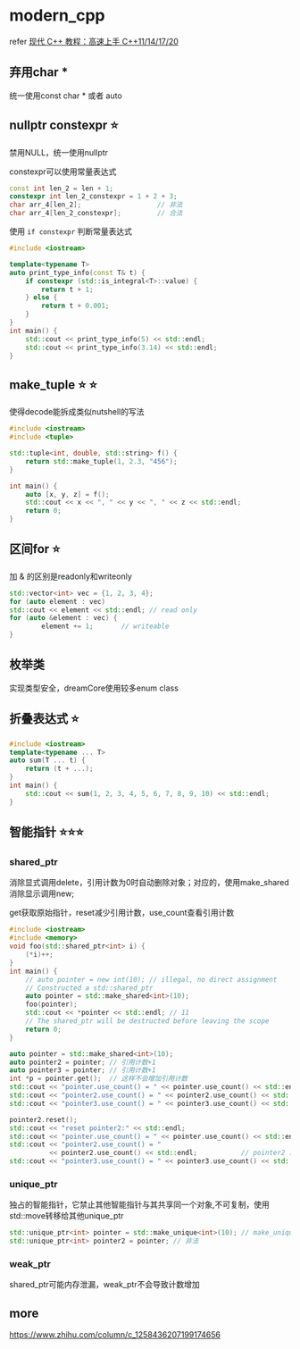# modern_cpp

refer [现代 C++ 教程：高速上手 C++11/14/17/20](https://changkun.de/modern-cpp/zh-cn/00-preface/)



## 弃用char *

统一使用const char * 或者 auto

## nullptr constexpr :star:

禁用NULL，统一使用nullptr

constexpr可以使用常量表达式

```c++
const int len_2 = len + 1;
constexpr int len_2_constexpr = 1 + 2 + 3;
char arr_4[len_2];                	 // 非法
char arr_4[len_2_constexpr];         // 合法
```

使用 `if constexpr` 判断常量表达式

```c++
#include <iostream>

template<typename T>
auto print_type_info(const T& t) {
    if constexpr (std::is_integral<T>::value) {
        return t + 1;
    } else {
        return t + 0.001;
    }
}
int main() {
    std::cout << print_type_info(5) << std::endl;
    std::cout << print_type_info(3.14) << std::endl;
}
```



## make_tuple  :star: :star:

使得decode能拆成类似nutshell的写法

```c++
#include <iostream>
#include <tuple>

std::tuple<int, double, std::string> f() {
    return std::make_tuple(1, 2.3, "456");
}

int main() {
    auto [x, y, z] = f();
    std::cout << x << ", " << y << ", " << z << std::endl;
    return 0;
}
```



## 区间for :star:

加 &  的区别是readonly和writeonly

```c++
std::vector<int> vec = {1, 2, 3, 4};   
for (auto element : vec)
std::cout << element << std::endl; // read only
for (auto &element : vec) {
        element += 1;       // writeable
}
```



## 枚举类

实现类型安全，dreamCore使用较多enum class

## 折叠表达式 :star:

```c++
#include <iostream>
template<typename ... T>
auto sum(T ... t) {
    return (t + ...);
}
int main() {
    std::cout << sum(1, 2, 3, 4, 5, 6, 7, 8, 9, 10) << std::endl;
}
```



## 智能指针 :star::star::star:

### shared_ptr

消除显式调用delete，引用计数为0时自动删除对象；对应的，使用make_shared消除显示调用new;

get获取原始指针，reset减少引用计数，use_count查看引用计数

```c++
#include <iostream>
#include <memory>
void foo(std::shared_ptr<int> i) {
    (*i)++;
}
int main() {
    // auto pointer = new int(10); // illegal, no direct assignment
    // Constructed a std::shared_ptr
    auto pointer = std::make_shared<int>(10);
    foo(pointer);
    std::cout << *pointer << std::endl; // 11
    // The shared_ptr will be destructed before leaving the scope
    return 0;
}

auto pointer = std::make_shared<int>(10);
auto pointer2 = pointer; // 引用计数+1
auto pointer3 = pointer; // 引用计数+1
int *p = pointer.get();  // 这样不会增加引用计数
std::cout << "pointer.use_count() = " << pointer.use_count() << std::endl;   // 3
std::cout << "pointer2.use_count() = " << pointer2.use_count() << std::endl; // 3
std::cout << "pointer3.use_count() = " << pointer3.use_count() << std::endl; // 3

pointer2.reset();
std::cout << "reset pointer2:" << std::endl;
std::cout << "pointer.use_count() = " << pointer.use_count() << std::endl;   // 2
std::cout << "pointer2.use_count() = "
          << pointer2.use_count() << std::endl;           // pointer2 已 reset; 0
std::cout << "pointer3.use_count() = " << pointer3.use_count() << std::endl; // 2
```



### unique_ptr

独占的智能指针，它禁止其他智能指针与其共享同一个对象,不可复制，使用std::move转移给其他unique_ptr

```c++
std::unique_ptr<int> pointer = std::make_unique<int>(10); // make_unique 从 C++14 引入
std::unique_ptr<int> pointer2 = pointer; // 非法
```

### weak_ptr

shared_ptr可能内存泄漏，weak_ptr不会导致计数增加



## more

https://www.zhihu.com/column/c_1258436207199174656